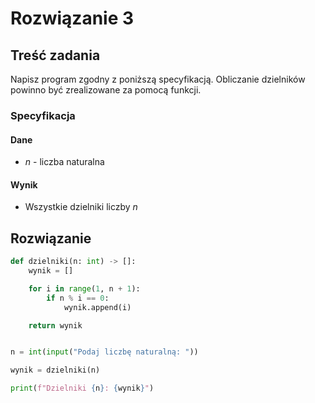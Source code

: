 # Rozwiązanie 3

## Treść zadania

Napisz program zgodny z poniższą specyfikacją. Obliczanie dzielników powinno być zrealizowane za pomocą funkcji.

### Specyfikacja

#### Dane

* $n$ - liczba naturalna

#### Wynik

* Wszystkie dzielniki liczby $n$ 

## Rozwiązanie

```python
def dzielniki(n: int) -> []:
    wynik = []

    for i in range(1, n + 1):
        if n % i == 0:
            wynik.append(i)

    return wynik


n = int(input("Podaj liczbę naturalną: "))

wynik = dzielniki(n)

print(f"Dzielniki {n}: {wynik}")
```

